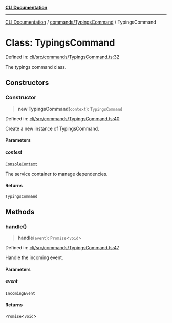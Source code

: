 [**CLI Documentation**](../../../README.md)

***

[CLI Documentation](../../../README.md) / [commands/TypingsCommand](../README.md) / TypingsCommand

# Class: TypingsCommand

Defined in: [cli/src/commands/TypingsCommand.ts:32](https://github.com/stonemjs/cli/blob/df49bf1f270a78a61946870e36ae0b10d02482b3/src/commands/TypingsCommand.ts#L32)

The typings command class.

## Constructors

### Constructor

> **new TypingsCommand**(`context`): `TypingsCommand`

Defined in: [cli/src/commands/TypingsCommand.ts:40](https://github.com/stonemjs/cli/blob/df49bf1f270a78a61946870e36ae0b10d02482b3/src/commands/TypingsCommand.ts#L40)

Create a new instance of TypingsCommand.

#### Parameters

##### context

[`ConsoleContext`](../../../declarations/interfaces/ConsoleContext.md)

The service container to manage dependencies.

#### Returns

`TypingsCommand`

## Methods

### handle()

> **handle**(`event`): `Promise`\<`void`\>

Defined in: [cli/src/commands/TypingsCommand.ts:47](https://github.com/stonemjs/cli/blob/df49bf1f270a78a61946870e36ae0b10d02482b3/src/commands/TypingsCommand.ts#L47)

Handle the incoming event.

#### Parameters

##### event

`IncomingEvent`

#### Returns

`Promise`\<`void`\>
